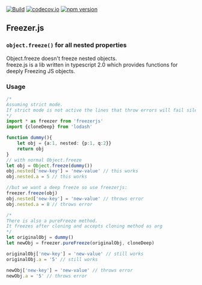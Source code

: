 [![Build](https://travis-ci.org/Kasahs/freezer.js.svg?branch=master)](https://travis-ci.org/Kasahs/freezer.js)
[![codecov.io](https://codecov.io/github/Kasahs/freezer.js/coverage.svg?branch=master)](https://codecov.io/github/Kasahs/freezer.js?branch=master)
[![npm version](https://badge.fury.io/js/freezerjs.svg)](https://badge.fury.io/js/freezerjs)
## Freezer.js   
### `object.freeze()` for all nested properties
Object.freeze doesn't freeze nested objects.  
freeze.js is a lib written in typescript 2.0 which provides functions for deeply Freezing JS objects.

### Usage
```ts
/* 
Assuming strict mode.
If strict mode is not active the lines that throw errors will fail silently in some envs
*/
import * as freezer from 'freezerjs'
import {cloneDeep} from 'lodash'

function dummy(){
	let obj = {a:1, nested: {p:1, q:2}}
	return obj	
}
// with normal Object.freeze 
let obj = Object.freeze(dummy())
obj.nested['new-key'] = 'new-value' // this works
obj.nested.a = 5 // this works

//but we want a deep freeze so use freezerjs:
freezer.freeze(obj)
obj.nested['new-key'] = 'new-value' // throws error
obj.nested.a = 8 // throws error

/*
There is also a pureFreeze method. 
It freezes after cloning and accepts cloning method as arg
*/
let originalObj = dummy()
let newObj = freezer.pureFreeze(originalObj, cloneDeep)

originalObj['new-key'] = 'new-value' // still works
originalObj.a = '5' // still works

newObj['new-key'] = 'new-value' // throws error
newObj.a = '5' // throws error
```